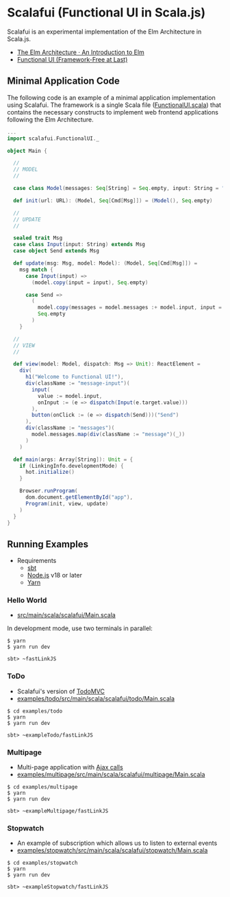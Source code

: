 # Scalafui (Functional UI in Scala.js)

Scalafui is an experimental implementation of the Elm Architecture in Scala.js.

* [The Elm Architecture · An Introduction to Elm](https://guide.elm-lang.org/architecture/)
* [Functional UI \(Framework\-Free at Last\)](https://www.infoq.com/articles/functional-UI-introduction-no-framework/)

## Minimal Application Code

The following code is an example of a minimal application implementation using Scalafui. The framework is a single Scala file ([FunctionalUI.scala](src/main/scala/scalafui/FunctionalUI.scala)) that contains the necessary constructs to implement web frontend applications following the Elm Architecture.

```scala
...
import scalafui.FunctionalUI._

object Main {

  //
  // MODEL
  //

  case class Model(messages: Seq[String] = Seq.empty, input: String = "")

  def init(url: URL): (Model, Seq[Cmd[Msg]]) = (Model(), Seq.empty)

  //
  // UPDATE
  //

  sealed trait Msg
  case class Input(input: String) extends Msg
  case object Send extends Msg

  def update(msg: Msg, model: Model): (Model, Seq[Cmd[Msg]]) =
    msg match {
      case Input(input) =>
        (model.copy(input = input), Seq.empty)

      case Send =>
        (
          model.copy(messages = model.messages :+ model.input, input = ""),
          Seq.empty
        )
    }

  //
  // VIEW
  //

  def view(model: Model, dispatch: Msg => Unit): ReactElement =
    div(
      h1("Welcome to Functional UI!"),
      div(className := "message-input")(
        input(
          value := model.input,
          onInput := (e => dispatch(Input(e.target.value)))
        ),
        button(onClick := (e => dispatch(Send)))("Send")
      ),
      div(className := "messages")(
        model.messages.map(div(className := "message")(_))
      )
    )

  def main(args: Array[String]): Unit = {
    if (LinkingInfo.developmentMode) {
      hot.initialize()
    }

    Browser.runProgram(
      dom.document.getElementById("app"),
      Program(init, view, update)
    )
  }
}
```


## Running Examples

* Requirements
    * [sbt](https://www.scala-sbt.org/)
    * [Node.js](https://nodejs.org/en/download/releases) v18 or later
    * [Yarn](https://yarnpkg.com/)

### Hello World

* [src/main/scala/scalafui/Main.scala](src/main/scala/scalafui/Main.scala)

In development mode, use two terminals in parallel:

```console
$ yarn
$ yarn run dev
```

```console
sbt> ~fastLinkJS
```

### ToDo

* Scalafui's version of [TodoMVC](https://todomvc.com/)
* [examples/todo/src/main/scala/scalafui/todo/Main.scala](examples/todo/src/main/scala/scalafui/todo/Main.scala)

```console
$ cd examples/todo
$ yarn
$ yarn run dev
```

```console
sbt> ~exampleTodo/fastLinkJS
```

### Multipage

* Multi-page application with [Ajax calls](examples/multipage/src/main/scala/scalafui/multipage/Server.scala)
* [examples/multipage/src/main/scala/scalafui/multipage/Main.scala](examples/multipage/src/main/scala/scalafui/multipage/Main.scala)

```console
$ cd examples/multipage
$ yarn
$ yarn run dev
```

```console
sbt> ~exampleMultipage/fastLinkJS
```

### Stopwatch

* An example of subscription which allows us to listen to external events
* [examples/stopwatch/src/main/scala/scalafui/stopwatch/Main.scala](examples/stopwatch/src/main/scala/scalafui/stopwatch/Main.scala)

```console
$ cd examples/stopwatch
$ yarn
$ yarn run dev
```

```console
sbt> ~exampleStopwatch/fastLinkJS
```
